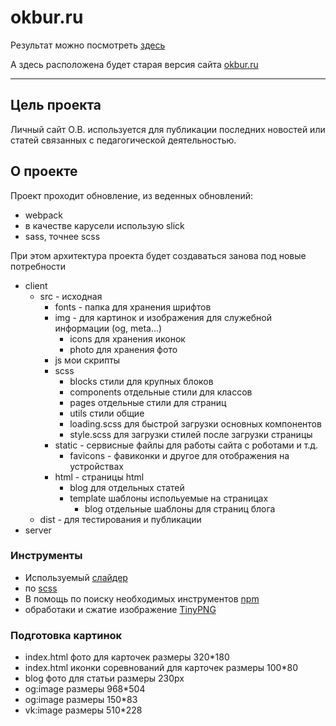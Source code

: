 # okbur.ru

Результат можно посмотреть [здесь](https://okbur.ru)

А здесь расположена будет старая версия сайта [okbur.ru](https://okbur.ru/ver.1/index.html)

---

## Цель проекта

Личный сайт О.В. используется для публикации последних новостей или статей связанных с педагогической деятельностью.

## О проекте

Проект проходит обновление, из веденных обновлений:

* webpack
* в качестве карусели использую slick
* sass, точнее scss

При этом архитектура проекта будет создаваться занова под новые потребности

* client
  * src - исходная
    * fonts - папка для хранения шрифтов
    * img - для картинок и изображения для служебной информации (og, meta...)
      * icons для хранения иконок
      * photo для хранения фото
    * js мои скрипты
    * scss
      * blocks стили для крупных блоков
      * components отдельные стили для классов
      * pages отдельные стили для страниц
      * utils стили общие
      * loading.scss для быстрой загрузки основных компонентов
      * style.scss для загрузки стилей после загрузки страницы
    * static - сервисные файлы для работы сайта с роботами и т.д.
      * favicons - фавиконки и другое для отображения на устройствах
    * html - страницы html
      * blog для отдельных статей
      * template шаблоны испольуемые на страницах
        * blog отдельные шаблоны для страниц блога
  * dist - для тестирования и публикации
* server

### Инструменты

* Используемый [слайдер](https://kenwheeler.github.io/slick/)
* по [scss](https://sass-scss.ru/guide/)
* В помощь по поиску необходимых инструментов [npm](https://www.npmjs.com/)
* обработаки и сжатие изображение [TinyPNG](https://tinypng.com/)

### Подготовка картинок

* index.html фото для карточек размеры 320*180
* index.html иконки соревнований для карточек размеры 100*80
* blog фото для статьи размеры 230px
* og:image размеры 968*504
* og:image размеры 150*83
* vk:image размеры 510*228
